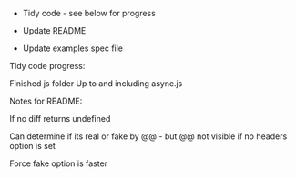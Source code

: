 * Tidy code - see below for progress

* Update README

* Update examples spec file



Tidy code progress:

Finished js folder
Up to and including async.js



Notes for README:

If no diff returns undefined

Can determine if its real or fake by @@ - but @@ not visible if no headers option is set

Force fake option is faster
